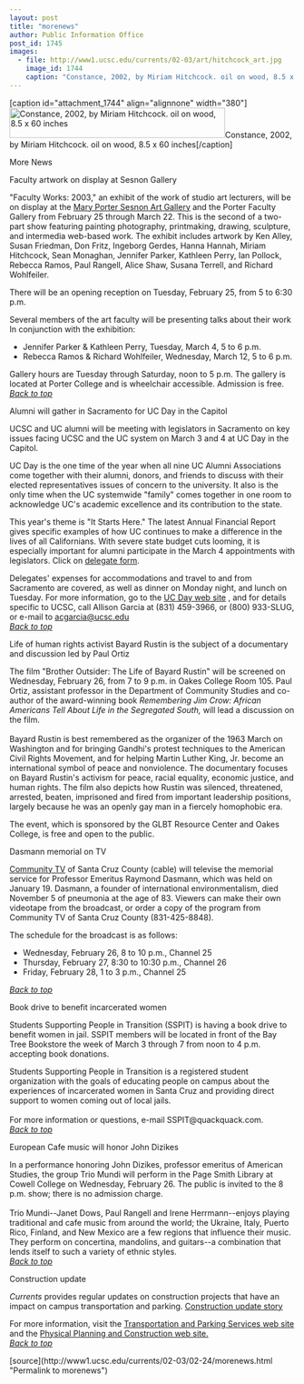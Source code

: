```yaml
---
layout: post
title: "morenews"
author: Public Information Office
post_id: 1745
images:
  - file: http://www1.ucsc.edu/currents/02-03/art/hitchcock_art.jpg
    image_id: 1744
    caption: "Constance, 2002, by Miriam Hitchcock. oil on wood, 8.5 x 60 inches"
---
```


[caption id="attachment_1744" align="alignnone" width="380"]<a href="http://localhost/mysite/wp-content/uploads/2003/02/hitchcock_art.jpg"><img class="size-full wp-image-1744" src="http://localhost/mysite/wp-content/uploads/2003/02/hitchcock_art.jpg" alt="Constance, 2002, by Miriam Hitchcock. oil on wood, 8.5 x 60 inches" width="380" height="53" /></a>Constance, 2002, by Miriam Hitchcock. oil on wood, 8.5 x 60 inches[/caption]
<p class="pagehead">
  More News
</p>
<p class="sectionhead">
  <a name="artwork" id="artwork"></a>Faculty artwork on display at Sesnon Gallery<br>
</p>
<p>
  "Faculty Works: 2003," an exhibit of the work of studio art lecturers, will be on display at the <a href="http://arts.ucsc.edu/sesnon">Mary Porter Sesnon Art Gallery</a> and the Porter Faculty Gallery from February 25 through March 22. This is the second of a two-part show featuring painting photography, printmaking, drawing, sculpture, and intermedia web-based work. The exhibit includes artwork by Ken Alley, Susan Friedman, Don Fritz, Ingeborg Gerdes, Hanna Hannah, Miriam Hitchcock, Sean Monaghan, Jennifer Parker, Kathleen Perry, Ian Pollock, Rebecca Ramos, Paul Rangell, Alice Shaw, Susana Terrell, and Richard Wohlfeiler.<br>
</p>
<p>
  There will be an opening reception on Tuesday, February 25, from 5 to 6:30 p.m.
</p>
<p>
  Several members of the art faculty will be presenting talks about their work In conjunction with the exhibition:<br>
</p>
<ul>
  <li>Jennifer Parker &amp; Kathleen Perry, Tuesday, March 4, 5 to 6 p.m.<br>
  </li>
  <li>Rebecca Ramos &amp; Richard Wohlfeiler, Wednesday, March 12, 5 to 6 p.m.<br>
  </li>
</ul>
<p>
  Gallery hours are Tuesday through Saturday, noon to 5 p.m. The gallery is located at Porter College and is wheelchair accessible. Admission is free.<br>
  <a href="#artwork"><i>Back to top</i></a>
</p>
<p class="sectionhead">
  <a name="alumni" id="alumni"></a>Alumni will gather in Sacramento for UC Day in the Capitol<br>
</p>
<p>
  UCSC and UC alumni will be meeting with legislators in Sacramento on key issues facing UCSC and the UC system on March 3 and 4 at UC Day in the Capitol.
</p>
<p>
  UC Day is the one time of the year when all nine UC Alumni Associations come together with their alumni, donors, and friends to discuss with their elected representatives issues of concern to the university. It also is the only time when the UC systemwide "family" comes together in one room to acknowledge UC's academic excellence and its contribution to the state.
</p>
<p>
  This year's theme is "It Starts Here." The latest Annual Financial Report gives specific examples of how UC continues to make a difference in the lives of all Californians. With severe state budget cuts looming, it is especially important for alumni participate in the March 4 appointments with legislators. Click on <a href="http://www.ucday.org/">delegate form</a>.
</p>
<p>
  Delegates' expenses for accommodations and travel to and from Sacramento are covered, as well as dinner on Monday night, and lunch on Tuesday. For more information, go to the <a href="http://www.ucday.org">UC Day web site</a> , and for details specific to UCSC, call Allison Garcia at (831) 459-3966, or (800) 933-SLUG, or e-mail to <a href="mailto:acgarcia@ucsc.edu">acgarcia@ucsc.edu</a><br>
  <a href="#artwork"><i>Back to top</i></a>
</p>
<p class="sectionhead">
  <a name="rustin" id="rustin"></a>Life of human rights activist Bayard Rustin is the subject of a documentary and discussion led by Paul Ortiz
</p>
<p>
  The film "Brother Outsider: The Life of Bayard Rustin" will be screened on Wednesday, February 26, from 7 to 9 p.m. in Oakes College Room 105. Paul Ortiz, assistant professor in the Department of Community Studies and co-author of the award-winning book <i>Remembering Jim Crow: African Americans Tell About Life in the Segregated South,</i> will lead a discussion on the film.<br>
  <br>
  Bayard Rustin is best remembered as the organizer of the 1963 March on Washington and for bringing Gandhi's protest techniques to the American Civil Rights Movement, and for helping Martin Luther King, Jr. become an international symbol of peace and nonviolence. The documentary focuses on Bayard Rustin's activism for peace, racial equality, economic justice, and human rights. The film also depicts how Rustin was silenced, threatened, arrested, beaten, imprisoned and fired from important leadership positions, largely because he was an openly gay man in a fiercely homophobic era.<br>
</p>
<p>
  The event, which is sponsored by the GLBT Resource Center and Oakes College, is free and open to the public.
</p>
<p class="sectionhead">
  <a name="memorial" id="memorial"></a>Dasmann memorial on TV
</p>
<p>
  <a href="http://communitytv.org">Community TV</a> of Santa Cruz County (cable) will televise the memorial service for Professor Emeritus Raymond Dasmann, which was held on January 19. Dasmann, a founder of international environmentalism, died November 5 of pneumonia at the age of 83. Viewers can make their own videotape from the broadcast, or order a copy of the program from Community TV of Santa Cruz County (831-425-8848).
</p>
<p>
  The schedule for the broadcast is as follows:<br>
</p>
<ul>
  <li>Wednesday, February 26, 8 to 10 p.m., Channel 25<br>
  </li>
  <li>Thursday, February 27, 8:30 to 10:30 p.m., Channel 26<br>
  </li>
  <li>Friday, February 28, 1 to 3 p.m., Channel 25<br>
  </li>
</ul>
<p>
  <a href="#artwork"><i>Back to top</i></a>
</p>
<p class="sectionhead">
  <a name="book" id="book"></a>Book drive to benefit incarcerated women<br>
</p>
<p>
  Students Supporting People in Transition (SSPIT) is having a book drive to benefit women in jail. SSPIT members will be located in front of the Bay Tree Bookstore the week of March 3 through 7 from noon to 4 p.m. accepting book donations.
</p>
<p>
  Students Supporting People in Transition is a registered student organization with the goals of educating people on campus about the experiences of incarcerated women in Santa Cruz and providing direct support to women coming out of local jails.<br>
  <br>
  For more information or questions, e-mail SSPIT@quackquack.com.<br>
  <a href="#artwork"><i>Back to top</i></a>
</p>
<p class="sectionhead">
  <a name="european" id="european"></a>European Cafe music will honor John Dizikes<br>
</p>
<p>
  In a performance honoring John Dizikes, professor emeritus of American Studies, the group Trio Mundi will perform in the Page Smith Library at Cowell College on Wednesday, February 26. The public is invited to the 8 p.m. show; there is no admission charge.<br>
  <br>
  Trio Mundi--Janet Dows, Paul Rangell and Irene Herrmann--enjoys playing traditional and cafe music from around the world; the Ukraine, Italy, Puerto Rico, Finland, and New Mexico are a few regions that influence their music. They perform on concertina, mandolins, and guitars--a combination that lends itself to such a variety of ethnic styles.<br>
  <a href="#artwork"><i>Back to top</i></a>
</p>
<p class="sectionhead"></p>
<p class="sectionhead">
  <a name="Construction" id="Construction"></a>Construction update
</p>
<p>
  <i>Currents</i> provides regular updates on construction projects that have an impact on campus transportation and parking. <a href="../../construction.html">Construction update story</a>
</p>
<p>
  For more information, visit the <a href="http://www2.ucsc.edu/taps/">Transportation and Parking Services web site</a> and the <a href="http://www2.ucsc.edu/ppc/">Physical Planning and Construction web site.<br></a><a href="#artwork"><i>Back to top</i></a>
</p>
<p>

</p>
[source](http://www1.ucsc.edu/currents/02-03/02-24/morenews.html "Permalink to morenews")
